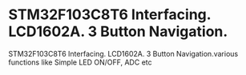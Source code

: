 # STM32F103C8T6 Interfacing. LCD1602A. 3 Button Navigation.
STM32F103C8T6 Interfacing. LCD1602A. 3 Button Navigation.various functions like Simple LED ON/OFF, ADC etc 

